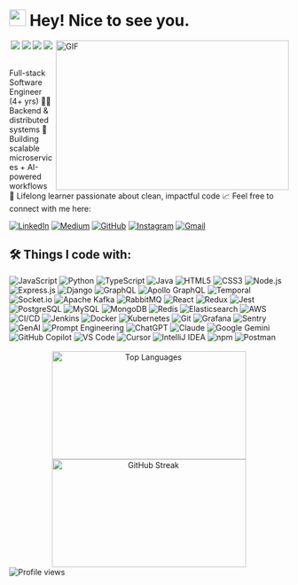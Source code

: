 <h1><img src="https://emojis.slackmojis.com/emojis/images/1531849430/4246/blob-sunglasses.gif?1531849430" width="30"/> Hey! Nice to see you.</h1>

<img align="right" alt="GIF" src="https://github.com/abhisheknaiidu/abhisheknaiidu/blob/master/code.gif?raw=true" width="420" height="270" />

<div align="center">
  <img src="https://img.shields.io/badge/💻-Full_Stack_Developer-eb1809?style=for-the-badge" />
  <img src="https://img.shields.io/badge/🤖-AI_Enthusiast-058cfa?style=for-the-badge" />
  <img src="https://img.shields.io/badge/🧬-System_Architect-fa6f05?style=for-the-badge" />
  <img src="https://img.shields.io/badge/🎯-Always_Learning+-079605?style=for-the-badge" />
</div>

<br>

Full-stack Software Engineer (4+ yrs) 👨‍💻 Backend & distributed systems 🚀 Building scalable microservices + AI-powered workflows 🤖 Lifelong learner passionate about clean, impactful code 📈 Feel free to connect with me here:

<p align="left">
<a href="https://www.linkedin.com/in/aayushjainx/"><img src="https://img.shields.io/badge/LinkedIn-0077B5?style=flat-square&logo=linkedin&logoColor=white" alt="LinkedIn"/></a>
<a href="https://medium.com/@aayushjainx"><img src="https://img.shields.io/badge/Medium-12100E?style=flat-square&logo=medium&logoColor=white" alt="Medium"/></a>
<a href="https://github.com/aayushjainx"><img src="https://img.shields.io/badge/GitHub-100000?style=flat-square&logo=github&logoColor=white" alt="GitHub"/></a>
<a href="https://www.instagram.com/aayushjainx/?hl=en"><img src="https://img.shields.io/badge/Instagram-E4405F?style=flat-square&logo=instagram&logoColor=white" alt="Instagram"/></a>
<a href="mailto:aayushjainxwork@gmail.com"><img src="https://img.shields.io/badge/Gmail-D14836?style=flat-square&logo=gmail&logoColor=white" alt="Gmail"/></a>
</p>

## 🛠️ Things I code with:

<div align="left">
  <img alt="JavaScript" src="https://img.shields.io/badge/JavaScript-323330?style=flat-square&logo=javascript&logoColor=F7DF1E" />
  <img alt="Python" src="https://img.shields.io/badge/Python-FFD43B?style=flat-square&logo=python&logoColor=blue" />
  <img alt="TypeScript" src="https://img.shields.io/badge/TypeScript-007ACC?style=flat-square&logo=typescript&logoColor=white" />
  <img alt="Java" src="https://img.shields.io/badge/Java-ED8B00?style=flat-square&logo=openjdk&logoColor=white" />
  <img alt="HTML5" src="https://img.shields.io/badge/HTML5-E34F26?style=flat-square&logo=html5&logoColor=white" />
  <img alt="CSS3" src="https://img.shields.io/badge/CSS3-1572B6?style=flat-square&logo=css3&logoColor=white" />
  <img alt="Node.js" src="https://img.shields.io/badge/Node%20js-339933?style=flat-square&logo=nodedotjs&logoColor=white" />
  <img alt="Express.js" src="https://img.shields.io/badge/Express%20js-000000?style=flat-square&logo=express&logoColor=white" />
  <img alt="Django" src="https://img.shields.io/badge/Django-092E20?style=flat-square&logo=django&logoColor=white" />
  <img alt="GraphQL" src="https://img.shields.io/badge/GraphQl-E10098?style=flat-square&logo=graphql&logoColor=white" />
  <img alt="Apollo GraphQL" src="https://img.shields.io/badge/Apollo%20GraphQL-311C87?style=flat-square&logo=Apollo%20GraphQL&logoColor=white" />
  <img alt="Temporal" src="https://img.shields.io/badge/Temporal-af06d1?style=flat-square&logo=temporal&logoColor=white" />
  <img alt="Socket.io" src="https://img.shields.io/badge/Socket.io-010101?style=flat-square&logo=Socket.io&logoColor=white" />
  <img alt="Apache Kafka" src="https://img.shields.io/badge/Apache_Kafka-231F20?style=flat-square&logo=apache-kafka&logoColor=white" />
  <img alt="RabbitMQ" src="https://img.shields.io/badge/RabbitMQ-%23FF6600.svg?&style=flat-square&logo=rabbitmq&logoColor=white" />
  <img alt="React" src="https://img.shields.io/badge/React-20232A?style=flat-square&logo=react&logoColor=61DAFB" />
  <img alt="Redux" src="https://img.shields.io/badge/Redux-593D88?style=flat-square&logo=redux&logoColor=white" />
  <img alt="Jest" src="https://img.shields.io/badge/Jest-C21325?style=flat-square&logo=jest&logoColor=white" />
  <img alt="PostgreSQL" src="https://img.shields.io/badge/PostgreSQL-316192?style=flat-square&logo=postgresql&logoColor=white" />
  <img alt="MySQL" src="https://img.shields.io/badge/MySQL-005C84?style=flat-square&logo=mysql&logoColor=white" />
  <img alt="MongoDB" src="https://img.shields.io/badge/MongoDB-4EA94B?style=flat-square&logo=mongodb&logoColor=white" />
  <img alt="Redis" src="https://img.shields.io/badge/Redis-%23DD0031.svg?&style=flat-square&logo=redis&logoColor=white" />
  <img alt="Elasticsearch" src="https://img.shields.io/badge/Elastic_Search-005571?style=flat-square&logo=elasticsearch&logoColor=white" />
  <img alt="AWS" src="https://img.shields.io/badge/Amazon_Web_Services-FF9900?style=flat-square&logo=amazonwebservices&logoColor=white" />
  <img alt="CI/CD" src="https://img.shields.io/badge/CI%2FCD-0066CC?style=flat-square&logo=azuredevops&logoColor=white" />
  <img alt="Jenkins" src="https://img.shields.io/badge/Jenkins-49728B?style=flat-square&logo=jenkins&logoColor=white" />
  <img alt="Docker" src="https://img.shields.io/badge/Docker-2CA5E0?style=flat-square&logo=docker&logoColor=white" />
  <img alt="Kubernetes" src="https://img.shields.io/badge/Kubernetes-326CE5?style=flat-square&logo=kubernetes&logoColor=white" />
  <img alt="Git" src="https://img.shields.io/badge/GIT-E44C30?style=flat-square&logo=git&logoColor=white" />
  <img alt="Grafana" src="https://img.shields.io/badge/Grafana-F2F4F9?style=flat-square&logo=grafana&logoColor=orange&labelColor=F2F4F9" />
  <img alt="Sentry" src="https://img.shields.io/badge/Sentry-black?style=flat-square&logo=Sentry&logoColor=#362D59" />
  <img alt="GenAI" src="https://img.shields.io/badge/GenAI-FF6B35?style=flat-square&logo=openai&logoColor=white" />
  <img alt="Prompt Engineering" src="https://img.shields.io/badge/Prompt%20Engineering-4A90E2?style=flat-square&logo=chatbot&logoColor=white" />
  <img alt="ChatGPT" src="https://img.shields.io/badge/ChatGPT-74aa9c?style=flat-square&logo=openai&logoColor=white" />
  <img alt="Claude" src="https://img.shields.io/badge/Claude-D97757?style=flat-square&logo=claude&logoColor=white" />
  <img alt="Google Gemini" src="https://img.shields.io/badge/Google%20Gemini-8E75B2?style=flat-square&logo=googlegemini&logoColor=white" />
  <img alt="GitHub Copilot" src="https://img.shields.io/badge/GitHub%20Copilot-000000?style=flat-square&logo=githubcopilot&logoColor=white" />
  <img alt="VS Code" src="https://img.shields.io/badge/VSCode-0078D4?style=flat-square&logo=visual%20studio%20code&logoColor=white" />
  <img alt="Cursor" src="https://img.shields.io/badge/Cursor-000000?style=flat-square&logo=cursor&logoColor=white" />
  <img alt="IntelliJ IDEA" src="https://img.shields.io/badge/IntelliJ_IDEA-000000.svg?style=flat-square&logo=intellij-idea&logoColor=white" />
  <img alt="npm" src="https://img.shields.io/badge/npm-CB3837?style=flat-square&logo=npm&logoColor=white" />
  <img alt="Postman" src="https://img.shields.io/badge/Postman-FF6C37?style=flat-square&logo=Postman&logoColor=white" />
</div>

<br>

<div align="center">
  <a href="#"><img src="https://github-readme-stats.vercel.app/api/top-langs/?username=aayushjainx&theme=vue-dark&show_icons=true&hide_border=true&layout=compact" alt="Top Languages" height="195" width="350" /></a>
  <a href="#"><img src="https://streak-stats.demolab.com?user=aayushjainx&theme=vue-dark&hide_border=true" alt="GitHub Streak" height="195" width="350" /></a>
</div>

<div align="left">
  <img src="https://komarev.com/ghpvc/?username=aayushjainx&style=for-the-badge&color=red" alt="Profile views" />
</div>
